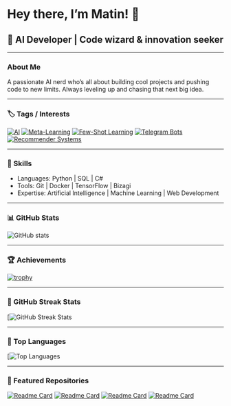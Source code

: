 # Hey there, I’m Matin! 👋

## 🤖 AI Developer | Code wizard & innovation seeker

---

### About Me
A passionate AI nerd who’s all about building cool projects and pushing code to new limits. Always leveling up and chasing that next big idea.

---

### 🏷️ Tags / Interests

[![AI](https://img.shields.io/badge/AI)](https://github.com/m4tingh?tab=repositories&q=AI)
[![Meta-Learning](https://img.shields.io/badge/Meta--Learning-pink)](https://github.com/m4tingh/Few-Shot-Skin-Disease-Classification)
[![Few-Shot Learning](https://img.shields.io/badge/Few--Shot--Learning-purple)](https://github.com/m4tingh/Few-Shot-Skin-Disease-Classification)
[![Telegram Bots](https://img.shields.io/badge/Bots-Telegram-9cf)](https://github.com/m4tingh/profinder)
[![Recommender Systems](https://img.shields.io/badge/Recommender--Systems-yellow)](https://github.com/m4tingh/profinder)


---

### 🚀 Skills  
- Languages: Python | SQL | C#
- Tools: Git | Docker | TensorFlow | Bizagi  
- Expertise: Artificial Intelligence | Machine Learning | Web Development

---

### 📊 GitHub Stats

![GitHub stats](https://github-readme-stats.vercel.app/api?username=m4tingh&show_icons=true&theme=radical)

---

### 🏆 Achievements

[![trophy](https://github-profile-trophy.vercel.app/?username=m4tingh&theme=radical)](https://github.com/ryo-ma/github-profile-trophy)

---

### 🎏 GitHub Streak Stats

[![GitHub Streak Stats](https://github-readme-streak-stats.herokuapp.com/?user=m4tingh&theme=radical)

---

### 🎩 Top Languages

[![Top Languages](https://github-readme-stats.vercel.app/api/top-langs/?username=m4tingh&layout=compact&theme=radical)

---

### 📂 Featured Repositories

[![Readme Card](https://github-readme-stats.vercel.app/api/pin/?username=m4tingh&repo=Few-Shot-Skin-Disease-Classification&theme=radical)](https://github.com/m4tingh/Few-Shot-Skin-Disease-Classification)
[![Readme Card](https://github-readme-stats.vercel.app/api/pin/?username=m4tingh&repo=profinder&theme=radical)](https://github.com/m4tingh/profinder)
[![Readme Card](https://github-readme-stats.vercel.app/api/pin/?username=m4tingh&repo=my-project&theme=radical)](https://github.com/m4tingh/my-project)
[![Readme Card](https://github-readme-stats.vercel.app/api/pin/?username=m4tingh&repo=book-to-image&theme=radical)](https://github.com/m4tingh/book-to-image)

